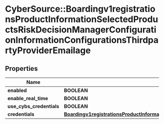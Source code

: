 # CyberSource::Boardingv1registrationsProductInformationSelectedProductsRiskDecisionManagerConfigurationInformationConfigurationsThirdpartyProviderEmailage

## Properties
Name | Type | Description | Notes
------------ | ------------- | ------------- | -------------
**enabled** | **BOOLEAN** |  | [optional] 
**enable_real_time** | **BOOLEAN** |  | [optional] 
**use_cybs_credentials** | **BOOLEAN** |  | [optional] 
**credentials** | [**Boardingv1registrationsProductInformationSelectedProductsRiskDecisionManagerConfigurationInformationConfigurationsThirdpartyProviderAccurintCredentials**](Boardingv1registrationsProductInformationSelectedProductsRiskDecisionManagerConfigurationInformationConfigurationsThirdpartyProviderAccurintCredentials.md) |  | [optional] 


